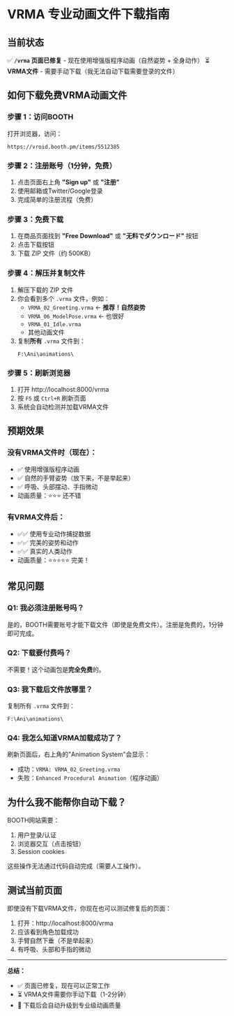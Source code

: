 # VRMA 专业动画文件下载指南

## 当前状态
✅ **`/vrma` 页面已修复** - 现在使用增强版程序动画（自然姿势 + 全身动作）
⏳ **VRMA文件** - 需要手动下载（我无法自动下载需要登录的文件）

## 如何下载免费VRMA动画文件

### 步骤 1：访问BOOTH
打开浏览器，访问：
```
https://vroid.booth.pm/items/5512385
```

### 步骤 2：注册账号（1分钟，免费）
1. 点击页面右上角 **"Sign up"** 或 **"注册"**
2. 使用邮箱或Twitter/Google登录
3. 完成简单的注册流程（免费）

### 步骤 3：免费下载
1. 在商品页面找到 **"Free Download"** 或 **"无料でダウンロード"** 按钮
2. 点击下载按钮
3. 下载 ZIP 文件（约 500KB）

### 步骤 4：解压并复制文件
1. 解压下载的 ZIP 文件
2. 你会看到多个 `.vrma` 文件，例如：
   - `VRMA_02_Greeting.vrma` ← **推荐！自然姿势**
   - `VRMA_06_ModelPose.vrma` ← 也很好
   - `VRMA_01_Idle.vrma`
   - 其他动画文件
3. 复制**所有** `.vrma` 文件到：
   ```
   F:\Ani\animations\
   ```

### 步骤 5：刷新浏览器
1. 打开 http://localhost:8000/vrma
2. 按 `F5` 或 `Ctrl+R` 刷新页面
3. 系统会自动检测并加载VRMA文件

## 预期效果

### 没有VRMA文件时（现在）：
- ✅ 使用增强版程序动画
- ✅ 自然的手臂姿势（放下来，不是举起来）
- ✅ 呼吸、头部摆动、手指微动
- 动画质量：⭐⭐⭐ 还不错

### 有VRMA文件后：
- ✅✅ 使用专业动作捕捉数据
- ✅✅ 完美的姿势和动作
- ✅✅ 真实的人类动作
- 动画质量：⭐⭐⭐⭐⭐ 完美！

## 常见问题

### Q1: 我必须注册账号吗？
是的，BOOTH需要账号才能下载文件（即使是免费文件）。注册是免费的，1分钟即可完成。

### Q2: 下载要付费吗？
不需要！这个动画包是**完全免费**的。

### Q3: 我下载后文件放哪里？
复制所有 `.vrma` 文件到：
```
F:\Ani\animations\
```

### Q4: 我怎么知道VRMA加载成功了？
刷新页面后，右上角的"Animation System"会显示：
- 成功：`VRMA: VRMA_02_Greeting.vrma`
- 失败：`Enhanced Procedural Animation`（程序动画）

## 为什么我不能帮你自动下载？

BOOTH网站需要：
1. 用户登录/认证
2. 浏览器交互（点击按钮）
3. Session cookies

这些操作无法通过代码自动完成（需要人工操作）。

## 测试当前页面

即使没有下载VRMA文件，你现在也可以测试修复后的页面：

1. 打开：http://localhost:8000/vrma
2. 应该看到角色加载成功
3. 手臂自然下垂（不是举起来）
4. 有呼吸、头部和手指的微动

---

**总结：**
- ✅ 页面已修复，现在可以正常工作
- ⏳ VRMA文件需要你手动下载（1-2分钟）
- 🎯 下载后会自动升级到专业级动画质量
